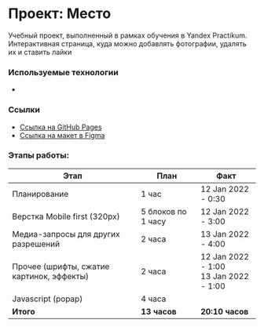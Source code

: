 # Проект: Место

 Учебный проект, выполненный в рамках обучения в Yandex Practikum. Интерактивная страница, куда можно добавлять фотографии, удалять их и ставить лайки


### Используемые технологии  

* 

### Ссылки 

* [Cсылка на GitHub Pages]()
* [Ссылка на макет в Figma](https://www.figma.com/file/2cn9N9jSkmxD84oJik7xL7/JavaScript.-Sprint-4?node-id=0%3A1)


### Этапы работы:


|Этап|План|Факт|
|--|--|--|
|Планирование|1 час|12 Jan 2022 - 0:30|
|Верстка Mobile first (320px)|5 блоков по 1 часу|12 Jan 2022 - 3:00|
|Медиа-запросы для других разрешений|2 часа|13 Jan 2022 - 4:00|
|Прочее (шрифты, сжатие картинок, эффекты)|2 часа|12 Jan 2022 - 1:00 <br> 13 Jan 2022 - 1:00|
|Javascript (popap)|4 часа||
|**Итого**|**13 часов**|**20:10 часов**|

